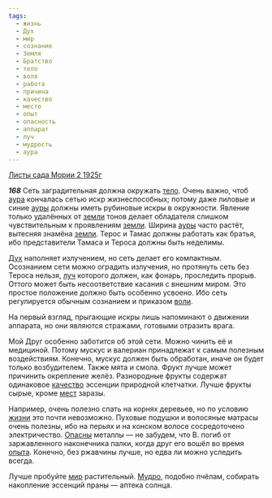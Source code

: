 ```yaml
---
tags:
  - жизнь
  - Дух
  - мир
  - сознание
  - Земля
  - Братство
  - тело
  - воля
  - работа
  - причина
  - качество
  - место
  - опыт
  - опасность
  - аппарат
  - луч
  - мудрость
  - аура
---
```


[Листы сада Мории 2 1925г](https://127.0.0.1:4002/agni/1925)

___168___
Сеть заградительная должна окружать [тело](../../../tags/#тело). Очень важно, чтоб [аура](../../../tags/#аура) кончалась сетью искр жизнеспособных; потому даже лиловые и синие [ауры](../../../tags/#аура) должны иметь рубиновые искры в окружности. Явление только удалённых от [земли](../../../tags/#Земля) тонов делает обладателя слишком чувствительным к проявлениям [земли](../../../tags/#Земля). Ширина [ауры](../../../tags/#аура) часто растёт, вытесняя знамёна [земли](../../../tags/#Земля). Терос и Тамас должны работать как братья, ибо представители Тамаса и Тероса должны быть неделимы.   

[Дух](../../../tags/#Дух) наполняет излучением, но сеть делает его компактным. Осознанием сети можно оградить излучения, но протянуть сеть без Тероса нельзя, [луч](../../../tags/#луч) которого должен, как фонарь, проследить прорыв. Оттого может быть несоответствие касания с внешним миром. Это простое положение должно быть особенно усвоено. Ибо сеть регулируется обычным сознанием и приказом [воли](../../../tags/#воля).   

На первый взгляд, прыгающие искры лишь напоминают о движении аппарата, но они являются стражами, готовыми отразить врага.   

Мой Друг особенно заботится об этой сети. Можно чинить её и медициной. Потому мускус и валериан принадлежат к самым полезным воздействиям. Конечно, мускус должен быть обработан, иначе он будет только возбудителем. Также мята и смола. Фрукт лучше может причинить окрепление желёз. Разнородные фрукты содержат одинаковое [качество](../../../tags/#качество) эссенции природной клетчатки. Лучше фрукты сырые, кроме [мест](../../../tags/#место) заразы.   

Например, очень полезно спать на корнях деревьев, но по условию [жизни](../../../tags/#жизнь) это почти невозможно. Пуховые подушки и волосяные матрасы очень полезны, ибо на перьях и на конском волосе сосредоточено электричество. [Опасны](../../../tags/#опасность) металлы — не забудем, что В. погиб от заржавленного наконечника палки, когда друг его вошёл во время [опыта](../../../tags/#опыт). Конечно, без ржавчины лучше, но едва ли можно уследить всегда.   

Лучше пробуйте [мир](../../../tags/#мир) растительный. [Мудро](../../../tags/#мудрость), подобно пчёлам, собирать накопление эссенций праны — аптека солнца.   

